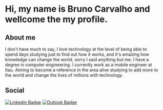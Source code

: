 # Hi, my name is Bruno Carvalho and wellcome the my profile.

## About me

I don't have much to say, I love technology at the level of being able to spend days studying just to find out how it works, and it's amazing how knowledge can change the world, sorry I said anything but me.
I have a degree in computer engineering.
I currently work as a mobile engineer at Itau.
Aiming to become a reference in the area alive studying to add more to the world and change the lives of millions with technology.

## Social

[![Linkedin Badge](https://img.shields.io/badge/-Bruno%20Carvalho-2E2D2E?style=for-the-badge&labelColor=000000&logo=linkedin&link=https://www.linkedin.com/in/brunocarvalhs/)](https://www.linkedin.com/in/brunocarvalhs/)
[![Outlook Badge](https://img.shields.io/badge/-brunocarvalhs@outlook.com.br-2E2D2E?style=for-the-badge&labelColor=000000&logo=MicrosoftOutlook&link=mailto:brunocarvalhs@outlook.com.br)](mailto:brunocarvalhs@outlook.com.br)


